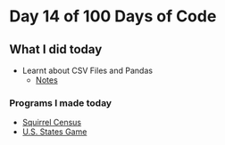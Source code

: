 # Day 14 of 100 Days of Code

## What I did today

- Learnt about CSV Files and Pandas
  - [Notes](main.py)

### Programs I made today

- [Squirrel Census](squirrelCensus/main.py)
- [U.S. States Game](USStatesGame/main.py)
